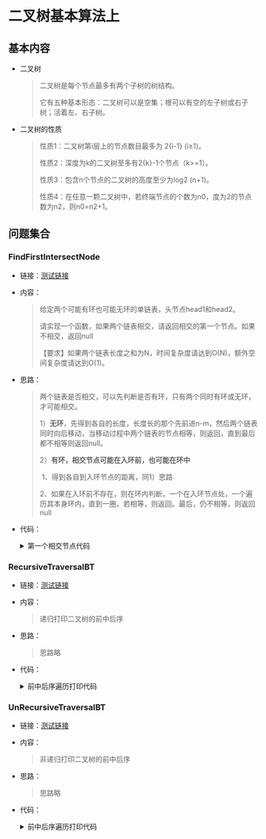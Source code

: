 # 二叉树基本算法上

## 基本内容

- 二叉树

  >  二叉树是每个节点最多有两个子树的树结构。
  >
  > 它有五种基本形态：二叉树可以是空集；根可以有空的左子树或右子树；活着左、右子树。

- 二叉树的性质

  > 性质1：二叉树第i层上的节点数目最多为 2{i-1} (i≥1)。
  >    
  >    性质2：深度为k的二叉树至多有2{k}-1个节点（k>=1）。
  >    
  >    性质3：包含n个节点的二叉树的高度至少为log2 (n+1)。
  > 
  >性质4：在任意一颗二叉树中，若终端节点的个数为n0，度为2的节点数为n2，则n0=n2+1。



## 问题集合

### FindFirstIntersectNode

- 链接：<a href="https://github.com/xtpyip/blog-alogrithm/blob/main/alogrithm/src/main/java/blog/wstx/class10/Code01_FindFirstIntersectNode.java">测试链接</a>

- 内容：

  > 给定两个可能有环也可能无环的单链表，头节点head1和head2。
  >
  > 请实现一个函数，如果两个链表相交，请返回相交的第一个节点。如果不相交，返回null
  >
  > 【要求】如果两个链表长度之和为N，时间复杂度请达到O(N)，额外空间复杂度请达到O(1)。
  >

- 思路：

  > 两个链表是否相交，可以先判断是否有环，只有两个同时有环或无环，才可能相交。
  >
  > 1）**无环**，先得到各自的长度，长度长的那个先前进n-m，然后两个链表同时向后移动，当移动过程中两个链表的节点相等，则返回，直到最后都不相等则返回null。
  >
  > 2）**有环，相交节点可能在入环前，也可能在环中**
  >
  > ​	1、得到各自到入环节点的距离，同1）思路
  >
  > ​	2、如果在入环前不存在，则在环内判断，一个在入环节点处，一个遍历其本身环内，直到一圈，若相等，则返回。最后，仍不相等，则返回null

- 代码：

  <details>
  <summary>第一个相交节点代码</summary>
  <p> - 链表coding</p>
  <pre><code> public static SingleNode getIntersectNode(SingleNode head1, SingleNode head2) {
  		if (head1 == null || head2 == null) {
  			return null;
  		}
  		SingleNode loop1 = getLoopNode(head1);
  		SingleNode loop2 = getLoopNode(head2);
  		if (loop1 == null && loop2 == null) {
  			return noLoop(head1, head2);
  		}
  		if (loop1 != null && loop2 != null) {
  			return bothLoop(head1, loop1, head2, loop2);
  		}
  		return null;
  	}
  	// 找到链表第一个入环节点，如果无环，返回null
  public static SingleNode getLoopNode(SingleNode head) {
  		if (head == null || head.next == null || head.next.next == null) {
  			return null;
  		}
  		// n1 慢  n2 快
  		SingleNode slow = head.next; // n1 -> slow
  		SingleNode fast = head.next.next; // n2 -> fast
  		while (slow != fast) {
  			if (fast.next == null || fast.next.next == null) {
  				return null;
  			}
  			fast = fast.next.next;
  			slow = slow.next;
  		}
  		// slow fast  相遇
  		fast = head; // n2 -> walk again from head
  		while (slow != fast) {
  			slow = slow.next;
  			fast = fast.next;
  		}
  		return slow;
  	}
  	// 如果两个链表都无环，返回第一个相交节点，如果不想交，返回null
  public static SingleNode noLoop(SingleNode head1, SingleNode head2) {
  		if (head1 == null || head2 == null) {
  			return null;
  		}
  		SingleNode cur1 = head1;
  		SingleNode cur2 = head2;
  		int n = 0;
  		while (cur1.next != null) {
  			n++;
  			cur1 = cur1.next;
  		}
  		while (cur2.next != null) {
  			n--;
  			cur2 = cur2.next;
  		}
  		if (cur1 != cur2) {
  			return null;
  		}
  		// n  :  链表1长度减去链表2长度的值
  		cur1 = n > 0 ? head1 : head2; // 谁长，谁的头变成cur1
  		cur2 = cur1 == head1 ? head2 : head1; // 谁短，谁的头变成cur2
  		n = Math.abs(n);
  		while (n != 0) {
  			n--;
  			cur1 = cur1.next;
  		}
  		while (cur1 != cur2) {
  			cur1 = cur1.next;
  			cur2 = cur2.next;
  		}
  		return cur1;
  	}
  	// 两个有环链表，返回第一个相交节点，如果不想交返回null
  public static SingleNode bothLoop(SingleNode head1, SingleNode loop1, SingleNode head2, SingleNode loop2) {
  		SingleNode cur1 = null;
  		SingleNode cur2 = null;
  		if (loop1 == loop2) {
  			cur1 = head1;
  			cur2 = head2;
  			int n = 0;
  			while (cur1 != loop1) {
  				n++;
  				cur1 = cur1.next;
  			}
  			while (cur2 != loop2) {
  				n--;
  				cur2 = cur2.next;
  			}
  			cur1 = n > 0 ? head1 : head2;
  			cur2 = cur1 == head1 ? head2 : head1;
  			n = Math.abs(n);
  			while (n != 0) {
  				n--;
  				cur1 = cur1.next;
  			}
  			while (cur1 != cur2) {
  				cur1 = cur1.next;
  				cur2 = cur2.next;
  			}
  			return cur1;
  		} else {
  			cur1 = loop1.next;
  			while (cur1 != loop1) {
  				if (cur1 == loop2) {
  					return loop1;
  				}
  				cur1 = cur1.next;
  			}
  			return null;
  		}
  	}</code>  </pre>
  </details>

### RecursiveTraversalBT

- 链接：<a href="https://github.com/xtpyip/blog-alogrithm/blob/main/alogrithm/src/main/java/blog/wstx/class10/Code02_RecursiveTraversalBT.java">测试链接</a>

- 内容：

  > 递归打印二叉树的前中后序

- 思路：

  > 思路略

- 代码：

  <details>
  <summary>前中后序遍历打印代码</summary>
  <p> - 递归实现</p>
  <pre><code>public static void f(Node head) {
  		if (head == null) {
  			return;
  		}
  		// 1 pre
  		f(head.left);
  		// 2 in
  		f(head.right);
  		// 3 pos
  	}
  	// 先序打印所有节点
  public static void pre(Node head) {
  		if (head == null) {
  			return;
  		}
  		System.out.println(head.value);
  		pre(head.left);
  		pre(head.right);
  	}
  public static void in(Node head) {
  		if (head == null) {
  			return;
  		}
  		in(head.left);
  		System.out.println(head.value);
  		in(head.right);
  	}
  public static void pos(Node head) {
  		if (head == null) {
  			return;
  		}
  		pos(head.left);
  		pos(head.right);
  		System.out.println(head.value);
  	}</code>  </pre>
  </details>

### UnRecursiveTraversalBT

- 链接：<a href="https://github.com/xtpyip/blog-alogrithm/blob/main/alogrithm/src/main/java/blog/wstx/class10/Code03_UnRecursiveTraversalBT.java">测试链接</a>

- 内容：

  > 非递归打印二叉树的前中后序

- 思路：

  > 思路略

- 代码：

  <details>
  <summary>前中后序遍历打印代码</summary>
  <p> - 使用栈实现</p>
  <pre><code>public static void pre(Node head) {
          System.out.print("pre-order: ");
          if (head != null) {
              Stack<Node> stack = new Stack<Node>();
              stack.push(head);
              while (!stack.isEmpty()) {
                  head = stack.pop();
                  System.out.print(head.value + " ");
                  if (head.right != null) {
                      stack.push(head.right);
                  }
                  if (head.left != null) {
                      stack.push(head.left);
                  }
              }
          }
          System.out.println();
      }
  public static void in(Node cur) {
          System.out.print("in-order: ");
          if (cur != null) {
              Stack<Node> stack = new Stack<Node>();
              while (!stack.isEmpty() || cur != null) {
                  if (cur != null) {
                      stack.push(cur);
                      cur = cur.left;
                  } else {
                      cur = stack.pop();
                      System.out.print(cur.value + " ");
                      cur = cur.right;
                  }
              }
          }
          System.out.println();
      }
  public static void pos1(Node head) {
          System.out.print("pos-order: ");
          if(head != null){
              Stack<Node> s1 = new Stack<>();
              Stack<Node> s2 = new Stack<>();
              s1.add(head);
              // 进入s1时使用头 右 左
              while (!s1.isEmpty()) {
                  Node cur = s1.pop(); // 头 右 左
                  s2.push(cur);
                  if(cur.left != null){
                      s1.add(cur.left);
                  }
                  if(cur.right != null){
                      s1.add(cur.right);
                  }
              }
              while (!s2.isEmpty()){
                  System.out.print(s2.pop().value+" ");
              }
          }
          System.out.println();
      }
  public static void pos2(Node h) {
          System.out.print("pos-order: ");
          if(h != null){
              Stack<Node> stack = new Stack<>();
              stack.add(h);
              Node cur = null;
              while (!stack.isEmpty()){
                  cur = stack.peek();
                  if(cur.left != null && cur.left != h && cur.right != h){
                      stack.push(cur.left);
                  }else if(cur.right != null && cur.right != h){
                      stack.push(cur.right);
                  }else{
                      System.out.print(stack.pop().value +" ");
                      h = cur;
                  }
              }
          }
          System.out.println();
      }</code>  </pre>
  </details>

